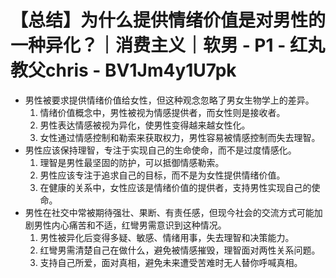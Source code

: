 # 【总结】为什么提供情绪价值是对男性的一种异化？｜消费主义｜软男 - P1 - 红丸教父chris - BV1Jm4y1U7pk

-   男性被要求提供情绪价值给女性，但这种观念忽略了男女生物学上的差异。
    1.  情绪价值概念中，男性被视为情感提供者，而女性则是接收者。
    2.  男性表达情感被视为异化，使男性变得越来越女性化。
    3.  女性通过情感控制和勒索来获取权力，男性容易被情感控制而失去理智。
-   男性应该保持理智，专注于实现自己的生命使命，而不是过度情感化。
    1.  理智是男性最坚固的防护，可以抵御情感勒索。
    2.  男性应该专注于追求自己的目标，而不是为女性提供情绪价值。
    3.  在健康的关系中，女性应该是情绪价值的提供者，支持男性实现自己的使命。
-   男性在社交中常被期待强壮、果断、有责任感，但现今社会的交流方式可能加剧男性内心痛苦和不适，红彎男需意识到这种情况。
    1.  男性被异化后变得多疑、敏感、情绪用事，失去理智和决策能力。
    2.  红彎男需清楚自己在做什么，避免被情感摧毁，理智面对两性关系问题。
    3.  支持自己所爱，面对真相，避免未来遭受苦难时无人替你呼喊真相。
